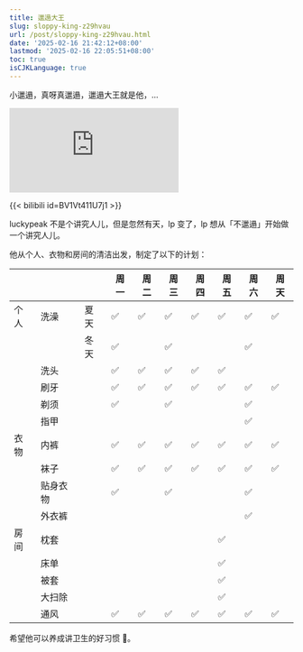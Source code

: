 ```yaml
---
title: 邋遢大王
slug: sloppy-king-z29hvau
url: /post/sloppy-king-z29hvau.html
date: '2025-02-16 21:42:12+08:00'
lastmod: '2025-02-16 22:05:51+08:00'
toc: true
isCJKLanguage: true
---
```




小邋遢，真呀真邋遢，邋遢大王就是他，...

<iframe src="https://player.bilibili.com/player.html?isOutside=true&amp;aid=35764595&amp;bvid=BV1Vt411U7j1&amp;cid=62750044&amp;p=1" data-src="//player.bilibili.com/player.html?isOutside=true&amp;aid=35764595&amp;bvid=BV1Vt411U7j1&amp;cid=62750044&amp;p=1" scrolling="no" border="0" frameborder="no" framespacing="0" allowfullscreen="true"></iframe>

{{< bilibili id=BV1Vt411U7j1 >}}

luckypeak 不是个讲究人儿，但是忽然有天，lp 变了，lp 想从「不邋遢」开始做一个讲究人儿。

他从个人、衣物和房间的清洁出发，制定了以下的计划：

||||周一|周二|周三|周四|周五|周六|周天|
| -----------------------------------| -----------------------------------| ------| ------| ------| ------| ------| ------| ------| ------|
|个人<br />|洗澡<br />|夏天|✅|✅|✅|✅|✅|✅|✅|
|||冬天|✅||✅|||✅||
||洗头||✅|✅|✅|✅|✅|||
||刷牙||✅|✅|✅|✅|✅|✅|✅|
||剃须||✅||✅|||✅||
||指甲|||||||✅||
|衣物<br />|内裤||✅|✅|✅|✅|✅|✅|✅|
||袜子||✅|✅|✅|✅|✅|✅|✅|
||贴身衣物||✅||✅|||✅||
||外衣裤|||||||✅||
|房间<br />|枕套||||||✅|||
||床单||||||✅|||
||被套||||||✅|||
||大扫除||||||✅|||
||通风||✅|✅|✅|✅|✅|✅|✅|

希望他可以养成讲卫生的好习惯 💪。
